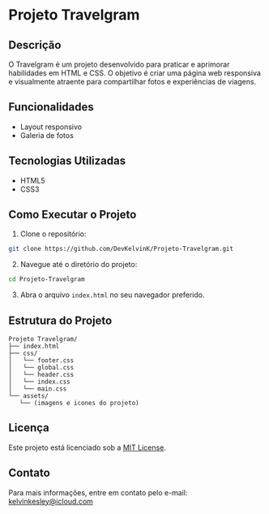 # Projeto Travelgram

## Descrição
O Travelgram é um projeto desenvolvido para praticar e aprimorar habilidades em HTML e CSS. O objetivo é criar uma página web responsiva e visualmente atraente para compartilhar fotos e experiências de viagens.

## Funcionalidades
- Layout responsivo
- Galeria de fotos

## Tecnologias Utilizadas
- HTML5
- CSS3

## Como Executar o Projeto
1. Clone o repositório:
  ```bash
  git clone https://github.com/DevKelvinK/Projeto-Travelgram.git
  ```
2. Navegue até o diretório do projeto:
  ```bash
  cd Projeto-Travelgram
  ```
3. Abra o arquivo `index.html` no seu navegador preferido.

## Estrutura do Projeto
```
Projeto Travelgram/
├── index.html
├── css/
│   └── footer.css
│   └── global.css
│   └── header.css
│   └── index.css
│   └── main.css
└── assets/
   └── (imagens e icones do projeto)
```
## Licença
Este projeto está licenciado sob a [MIT License](https://opensource.org/license/mit).

## Contato
Para mais informações, entre em contato pelo e-mail: [kelvinkesley@icloud.com](mailto:kelvinkesley@icloud.com)